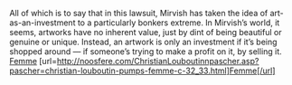 All of which is to say that in this lawsuit, Mirvish has taken the idea of art-as-an-investment to a particularly bonkers extreme. In Mirvish’s world, it seems, artworks have no inherent value, just by dint of being beautiful or genuine or unique. Instead, an artwork is only an investment if it’s being shopped around — if someone’s trying to make a profit on it, by selling it.
 <a href="http://noosfere.com/ChristianLouboutinnpascher.asp?pascher=christian-louboutin-pumps-femme-c-32_33.html" >Femme</a>
[url=http://noosfere.com/ChristianLouboutinnpascher.asp?pascher=christian-louboutin-pumps-femme-c-32_33.html]Femme[/url]